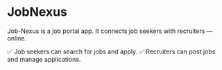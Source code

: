 # JobNexus
Job-Nexus is a job portal app.
It connects job seekers with recruiters — online.

✅ Job seekers can search for jobs and apply.
✅ Recruiters can post jobs and manage applications.
